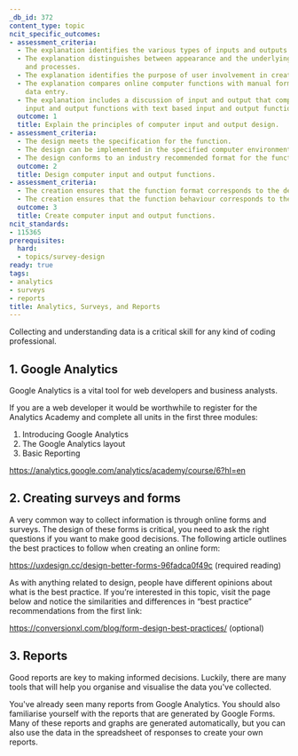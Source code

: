 ```yaml
---
_db_id: 372
content_type: topic
ncit_specific_outcomes:
- assessment_criteria:
  - The explanation identifies the various types of inputs and outputs.
  - The explanation distinguishes between appearance and the underlying structure
    and processes.
  - The explanation identifies the purpose of user involvement in creating the designs.
  - The explanation compares online computer functions with manual forms and offline
    data entry.
  - The explanation includes a discussion of input and output that compares graphical
    input and output functions with text based input and output functions.
  outcome: 1
  title: Explain the principles of computer input and output design.
- assessment_criteria:
  - The design meets the specification for the function.
  - The design can be implemented in the specified computer environment.
  - The design conforms to an industry recommended format for the function.
  outcome: 2
  title: Design computer input and output functions.
- assessment_criteria:
  - The creation ensures that the function format corresponds to the design.
  - The creation ensures that the function behaviour corresponds to the design.
  outcome: 3
  title: Create computer input and output functions.
ncit_standards:
- 115365
prerequisites:
  hard:
  - topics/survey-design
ready: true
tags:
- analytics
- surveys
- reports
title: Analytics, Surveys, and Reports
---
```


Collecting and understanding data is a critical skill for any kind of coding professional. 

## 1. Google Analytics

Google Analytics is a vital tool for web developers and business analysts. 

If you are a web developer it would be worthwhile to register for the Analytics Academy and complete all units in the first three modules:

1. Introducing Google Analytics
2. The Google Analytics layout
3. Basic Reporting
   
https://analytics.google.com/analytics/academy/course/6?hl=en

## 2. Creating surveys and forms

A very common way to collect information is through online forms and surveys. The design of these forms is critical, you need to ask the right questions if you want to make good decisions. The following article outlines the best practices to follow when creating an online form:

https://uxdesign.cc/design-better-forms-96fadca0f49c (required reading)

As with anything related to design, people have different opinions about what is the best practice. If you’re interested in this topic, visit the page below and notice the similarities and differences in “best practice” recommendations from the first link:

https://conversionxl.com/blog/form-design-best-practices/ (optional)

## 3. Reports

Good reports are key to making informed decisions. Luckily, there are many tools that will help you organise and visualise the data you've collected.

You've already seen many reports from Google Analytics. You should also familiarise yourself with the reports that are generated by Google Forms. Many of these reports and graphs are generated automatically, but you can also use the data in the spreadsheet of responses to create your own reports.